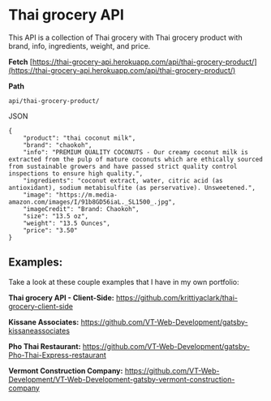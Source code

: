# Thai grocery API

This API is a collection of Thai grocery with Thai grocery product with brand,
info, ingredients, weight, and price.

**Fetch**
[https://thai-grocery-api.herokuapp.com/api/thai-grocery-product/](https://thai-grocery-api.herokuapp.com/api/thai-grocery-product/)

**Path**

```
api/thai-grocery-product/
```

JSON

```
{
    "product": "thai coconut milk",
    "brand": "chaokoh",
    "info": "PREMIUM QUALITY COCONUTS - Our creamy coconut milk is extracted from the pulp of mature coconuts which are ethically sourced from sustainable growers and have passed strict quality control inspections to ensure high quality.",
    "ingredients": "coconut extract, water, citric acid (as antioxidant), sodium metabisulfite (as perservative). Unsweetened.",
    "image": "https://m.media-amazon.com/images/I/91b8GD56iaL._SL1500_.jpg",
    "imageCredit": "Brand: Chaokoh",
    "size": "13.5 oz",
    "weight": "13.5 Ounces",
    "price": "3.50"
}
```

## Examples:

Take a look at these couple examples that I have in my own portfolio:

**Thai grocery API - Client-Side:**
https://github.com/krittiyaclark/thai-grocery-client-side

**Kissane Associates:**
https://github.com/VT-Web-Development/gatsby-kissaneassociates

**Pho Thai Restaurant:**
https://github.com/VT-Web-Development/gatsby-Pho-Thai-Express-restaurant

**Vermont Construction Company:**
https://github.com/VT-Web-Development/VT-Web-Development-gatsby-vermont-construction-company
